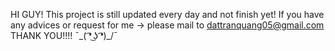 HI GUY! This project is still updated every day and not finish yet! If you have any advices or request for me -> please mail to dattranquang05@gmail.com 
THANK YOU!!!!
¯\_( ͡❛ ͜ʖ ͡❛)_/¯
